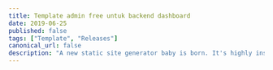 ```yaml
---
title: Template admin free untuk backend dashboard
date: 2019-06-25
published: false
tags: ["Template", "Releases"]
canonical_url: false
description: "A new static site generator baby is born. It's highly inspired by Gatsby.js (React based) but built on top of Vue.js."
---
```

